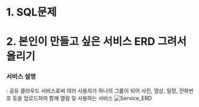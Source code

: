 # 1. SQL문제


# 2. 본인이 만들고 싶은 서비스 ERD 그려서 올리기

### 서비스 설명
: 공유 클라우드 서비스로써 여러 사용자가 하나의 그룹이 되어 사진, 영상, 일정, 전화번호 등을 업로드하여 함께 열람 및 사용하는 서비스
![Service_ERD](https://user-images.githubusercontent.com/37824335/117530891-a17e9d80-b01a-11eb-9f38-8a9e319c23be.png)
